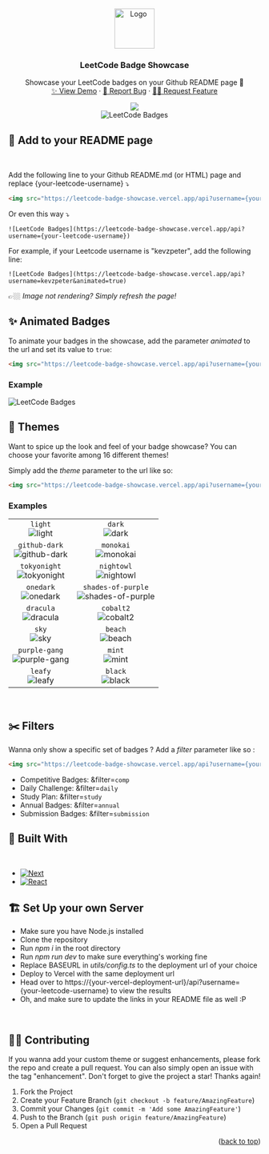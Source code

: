 <a id="readme-top"></a>
<!-- PROJECT LOGO -->
<br />
<div align="center">
  <a href="https://github.com/KevzPeter/Leetcode-Badge-Showcase">
    <img src="images/guardian.png" alt="Logo" width="80" height="80">
  </a>

  <h3 align="center">LeetCode Badge Showcase</h3>

  <p align="center">
    Showcase your LeetCode badges on your Github README page 🤩
    <br />
    <a href="https://leetcode-badge-showcase.vercel.app/">✨ View Demo</a>
    ·
    <a href="https://github.com/KevzPeter/Leetcode-Badge-Showcase/issues">🐛 Report Bug</a>
    ·
    <a href="https://github.com/KevzPeter/Leetcode-Badge-Showcase/issues">💁🏽 Request Feature</a>
  </p>
</div>

<div align="center">
<img src="https://leetcode-badge-showcase.vercel.app/api?username=kevzpeter" />
</div>

<div align="center">
<img src="https://leetcode-badge-showcase.vercel.app/api?username=xyguo2020&animated=true" alt="LeetCode Badges"/>
</div>

## 🚀 Add to your README page 
<br/>

Add the following line to your Github README.md (or HTML) page and replace {your-leetcode-username} ⤵️

```html
<img src="https://leetcode-badge-showcase.vercel.app/api?username={your-leetcode-username}" alt="LeetCode Badges"/>
```
 
 Or even this way ⤵️

```mark
![LeetCode Badges](https://leetcode-badge-showcase.vercel.app/api?username={your-leetcode-username})
```

For example, if your Leetcode username is "kevzpeter", add the following line:

```mark
![LeetCode Badges](https://leetcode-badge-showcase.vercel.app/api?username=kevzpeter&animated=true)
```

👉🏼 *Image not rendering? Simply refresh the page!* 
<br/>

## ✨ Animated Badges

To animate your badges in the showcase, add the parameter *animated* to the url and set its value to `true`:

```html
<img src="https://leetcode-badge-showcase.vercel.app/api?username={your-leetcode-username}&animated=true" alt="LeetCode Badges"/>
```

### Example
![LeetCode Badges](https://leetcode-badge-showcase.vercel.app/api?username=kevzpeter&animated=true&filter=annual)

## 🎨 Themes

Want to spice up the look and feel of your badge showcase?
You can choose your favorite among 16 different themes!

Simply add the *theme* parameter to the url like so:

```html
<img src="https://leetcode-badge-showcase.vercel.app/api?username={your-leetcode-username}&theme={your-theme}" alt="LeetCode Badges"/>
```

### Examples

| | |
| :--: | :--: |
| `light` <br /> ![light][light] | `dark` <br />  ![dark][dark] |
| `github-dark` <br />  ![github-dark][github-dark] | `monokai` <br />  ![monokai][monokai] |
| `tokyonight` <br />  ![tokyonight][tokyonight] | `nightowl` <br />  ![nightowl][nightowl] |
| `onedark` <br />  ![onedark][onedark] | `shades-of-purple` <br />  ![shades-of-purple][shades-of-purple] 
| `dracula` <br />  ![dracula][dracula] | `cobalt2` <br />  ![cobalt2][cobalt2] |
| `sky` <br />  ![sky][sky] | `beach` <br />  ![beach][beach] |
| `purple-gang` <br />  ![purple-gang][purple-gang] | `mint` <br />  ![mint][mint] |
| `leafy` <br />  ![leafy][leafy] | `black` <br />  ![black][black] |

[light]: https://leetcode-badge-showcase.vercel.app/api?username=kevzpeter&theme=light&filter=study
[dark]: https://leetcode-badge-showcase.vercel.app/api?username=kevzpeter&theme=dark&filter=study
[github-dark]: https://leetcode-badge-showcase.vercel.app/api?username=kevzpeter&theme=github-dark&filter=study
[monokai]: https://leetcode-badge-showcase.vercel.app/api?username=kevzpeter&theme=monokai&filter=study
[tokyonight]: https://leetcode-badge-showcase.vercel.app/api?username=kevzpeter&theme=tokyonight&filter=study
[nightowl]: https://leetcode-badge-showcase.vercel.app/api?username=kevzpeter&theme=nightowl&filter=study
[onedark]: https://leetcode-badge-showcase.vercel.app/api?username=kevzpeter&theme=onedark&filter=study
[shades-of-purple]: https://leetcode-badge-showcase.vercel.app/api?username=kevzpeter&theme=shades-of-purple&filter=study
[dracula]: https://leetcode-badge-showcase.vercel.app/api?username=kevzpeter&theme=dracula&filter=study
[cobalt2]: https://leetcode-badge-showcase.vercel.app/api?username=kevzpeter&theme=cobalt2&filter=study
[sky]: https://leetcode-badge-showcase.vercel.app/api?username=kevzpeter&theme=sky&filter=study
[beach]: https://leetcode-badge-showcase.vercel.app/api?username=kevzpeter&theme=beach&filter=study
[purple-gang]: https://leetcode-badge-showcase.vercel.app/api?username=kevzpeter&theme=purple-gang&filter=study
[mint]: https://leetcode-badge-showcase.vercel.app/api?username=kevzpeter&theme=mint&filter=study
[leafy]: https://leetcode-badge-showcase.vercel.app/api?username=kevzpeter&theme=leafy&filter=study
[black]: https://leetcode-badge-showcase.vercel.app/api?username=kevzpeter&theme=black&filter=study

<br/>

## ✂️ Filters

Wanna only show a specific set of badges ? Add a *filter* parameter like so :

```html
<img src="https://leetcode-badge-showcase.vercel.app/api?username={your-leetcode-username}&filter={your-filter}" alt="LeetCode Badges"/>
```

- Competitive Badges: &filter=`comp`
- Daily Challenge: &filter=`daily`
- Study Plan: &filter=`study`
- Annual Badges: &filter=`annual`
- Submission Badges: &filter=`submission`


<!-- BUILT WITH -->
## 🔧 Built With 
<br/>

* [![Next][Next.js]][Next-url]
* [![React][React.js]][React-url]

<!-- SET UP -->
## 🏗️ Set Up your own Server 

* Make sure you have Node.js installed
* Clone the repository
* Run *npm i* in the root directory
* Run *npm run dev* to make sure everything's working fine
* Replace BASEURL in *utils/config.ts* to the deployment url of your choice 
* Deploy to Vercel with the same deployment url
* Head over to https://{your-vercel-deployment-url}/api?username={your-leetcode-username} to view the results
* Oh, and make sure to update the links in your README file as well :P

<br/>

<!-- CONTRIBUTING -->
## 🙌🏼 Contributing 

If you wanna add your custom theme or suggest enhancements, please fork the repo and create a pull request. You can also simply open an issue with the tag "enhancement".
Don't forget to give the project a star! Thanks again!

1. Fork the Project
2. Create your Feature Branch (`git checkout -b feature/AmazingFeature`)
3. Commit your Changes (`git commit -m 'Add some AmazingFeature'`)
4. Push to the Branch (`git push origin feature/AmazingFeature`)
5. Open a Pull Request

<p align="right">(<a href="#readme-top">back to top</a>)</p>


<!-- MARKDOWN LINKS & IMAGES -->
<!-- https://www.markdownguide.org/basic-syntax/#reference-style-links -->
[contributors-shield]: https://img.shields.io/github/contributors/othneildrew/Best-README-Template.svg?style=for-the-badge
[contributors-url]: https://github.com/othneildrew/Best-README-Template/graphs/contributors
[forks-shield]: https://img.shields.io/github/forks/othneildrew/Best-README-Template.svg?style=for-the-badge
[forks-url]: https://github.com/othneildrew/Best-README-Template/network/members
[stars-shield]: https://img.shields.io/github/stars/othneildrew/Best-README-Template.svg?style=for-the-badge
[stars-url]: https://github.com/othneildrew/Best-README-Template/stargazers
[issues-shield]: https://img.shields.io/github/issues/othneildrew/Best-README-Template.svg?style=for-the-badge
[issues-url]: https://github.com/othneildrew/Best-README-Template/issues
[license-shield]: https://img.shields.io/github/license/othneildrew/Best-README-Template.svg?style=for-the-badge
[license-url]: https://github.com/othneildrew/Best-README-Template/blob/master/LICENSE.txt
[linkedin-shield]: https://img.shields.io/badge/-LinkedIn-black.svg?style=for-the-badge&logo=linkedin&colorB=555
[linkedin-url]: https://linkedin.com/in/othneildrew
[product-screenshot]: images/screenshot.png
[Next.js]: https://img.shields.io/badge/next.js-000000?style=for-the-badge&logo=nextdotjs&logoColor=white
[Next-url]: https://nextjs.org/
[React.js]: https://img.shields.io/badge/React-20232A?style=for-the-badge&logo=react&logoColor=61DAFB
[React-url]: https://reactjs.org/
[Vue.js]: https://img.shields.io/badge/Vue.js-35495E?style=for-the-badge&logo=vuedotjs&logoColor=4FC08D
[Vue-url]: https://vuejs.org/
[Angular.io]: https://img.shields.io/badge/Angular-DD0031?style=for-the-badge&logo=angular&logoColor=white
[Angular-url]: https://angular.io/
